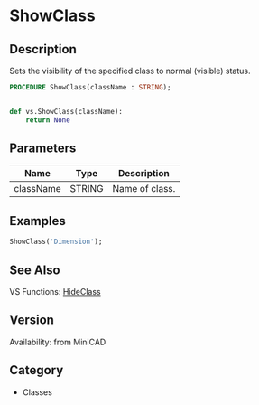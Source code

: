 # ShowClass

## Description
Sets the visibility of the specified class to normal (visible) status.

```pascal
PROCEDURE ShowClass(className : STRING);
```

```python

def vs.ShowClass(className):
    return None
```

## Parameters
|Name|Type|Description|
|---|---|---|
|className|STRING|Name of class.|

## Examples
```pascal
ShowClass('Dimension');


```

## See Also
VS Functions:
[HideClass](HideClass.md)

## Version
Availability: from MiniCAD
## Category
* Classes

